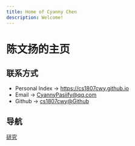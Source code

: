 ```yaml
---
title: Home of Cyanny Chen
description: Welcome!
---
```


# 陈文扬的主页

## 联系方式

* Personal Index -> <https://cs1807cwy.github.io>
* Email -> <CyannyPasiify@qq.com>
* Github -> [cs1807cwy@Github](https://github.com/cs1807cwy)

## 导航

[研究](research/index)
